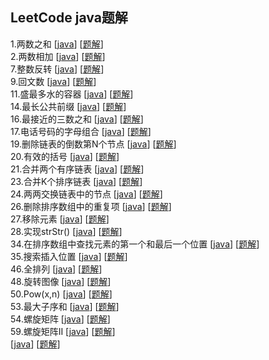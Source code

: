 ## LeetCode java题解

1.两数之和 [[java](src/main/java/com/leetcode/editor/cn/TwoSum.java)]  [[题解](src/main/java/com/leetcode/editor/cn/TwoSum.md)]  
2.两数相加 [[java](src/main/java/com/leetcode/editor/cn/AddTwoNumbers.java)]  [[题解](src/main/java/com/leetcode/editor/cn/AddTwoNumbers.md)]  
7.整数反转 [[java](src/main/java/com/leetcode/editor/cn/ReverseInteger.java)]  [[题解](src/main/java/com/leetcode/editor/cn/ReverseInteger.md)]  
9.回文数 [[java](src/main/java/com/leetcode/editor/cn/PalindromeNumber.java)]  [[题解](src/main/java/com/leetcode/editor/cn/PalindromeNumber.md)]     
11.盛最多水的容器 [[java](src/main/java/com/leetcode/editor/cn/ContainerWithMostWater.java)]  [[题解](src/main/java/com/leetcode/editor/cn/ContainerWithMostWater.md)]   
14.最长公共前缀 [[java](src/main/java/com/leetcode/editor/cn/LongestCommonPrefix.java)]  [[题解](src/main/java/com/leetcode/editor/cn/LongestCommonPrefix.md)]   
16.最接近的三数之和 [[java](src/main/java/com/leetcode/editor/cn/ThreeSumClosest.java)]  [[题解](src/main/java/com/leetcode/editor/cn/ThreeSumClosest.md)]   
17.电话号码的字母组合  [[java](src/main/java/com/leetcode/editor/cn/LetterCombinationsOfAPhoneNumber.java)]  [[题解](src/main/java/com/leetcode/editor/cn/LetterCombinationsOfAPhoneNumber.md)]   
19.删除链表的倒数第N个节点 [[java](src/main/java/com/leetcode/editor/cn/RemoveNthNodeFromEndOfList.java)]  [[题解](src/main/java/com/leetcode/editor/cn/RemoveNthNodeFromEndOfList.md)]   
20.有效的括号  [[java](src/main/java/com/leetcode/editor/cn/ValidParentheses.java)]  [[题解](src/main/java/com/leetcode/editor/cn/ValidParentheses.md)]   
21.合并两个有序链表  [[java](src/main/java/com/leetcode/editor/cn/MergeTwoSortedLists.java)]  [[题解](src/main/java/com/leetcode/editor/cn/MergeTwoSortedLists.md)]   
23.合并K个排序链表  [[java](src/main/java/com/leetcode/editor/cn/MergeKSortedLists.java)]  [[题解](src/main/java/com/leetcode/editor/cn/MergeKSortedLists.md)]   
24.两两交换链表中的节点  [[java](src/main/java/com/leetcode/editor/cn/SwapNodesInPairs.java)]  [[题解](src/main/java/com/leetcode/editor/cn/SwapNodesInPairs.md)]  
26.删除排序数组中的重复项  [[java](src/main/java/com/leetcode/editor/cn/RemoveDuplicatesFromSortedArray.java)]  [[题解](src/main/java/com/leetcode/editor/cn/RemoveDuplicatesFromSortedArray.md)]    
27.移除元素  [[java](src/main/java/com/leetcode/editor/cn/RemoveElement.java)]  [[题解](src/main/java/com/leetcode/editor/cn/RemoveElement.md)]  
28.实现strStr() [[java](src/main/java/com/leetcode/editor/cn/ImplementStrstr.java)]  [[题解](src/main/java/com/leetcode/editor/cn/ImplementStrstr.md)]   
34.在排序数组中查找元素的第一个和最后一个位置 [[java](src/main/java/com/leetcode/editor/cn/FindFirstAndLastPositionOfElementInSortedArray.java)]  [[题解](src/main/java/com/leetcode/editor/cn/FindFirstAndLastPositionOfElementInSortedArray.md)]   
35.搜索插入位置  [[java](src/main/java/com/leetcode/editor/cn/SearchInsertPosition.java)]  [[题解](src/main/java/com/leetcode/editor/cn/SearchInsertPosition.md)]   
46.全排列  [[java](src/main/java/com/leetcode/editor/cn/Permutations.java)]  [[题解](src/main/java/com/leetcode/editor/cn/Permutations.md)]  
48.旋转图像  [[java](src/main/java/com/leetcode/editor/cn/RotateImage.java)]  [[题解](src/main/java/com/leetcode/editor/cn/RotateImage.md)]  
50.Pow(x,n)  [[java](src/main/java/com/leetcode/editor/cn/PowxN.java)]  [[题解](src/main/java/com/leetcode/editor/cn/PowxN.md)]  
53.最大子序和  [[java](src/main/java/com/leetcode/editor/cn/MaximumSubarray.java)]  [[题解](src/main/java/com/leetcode/editor/cn/MaximumSubarray.md)]  
54.螺旋矩阵  [[java](src/main/java/com/leetcode/editor/cn/SpiralMatrix.java)]  [[题解](src/main/java/com/leetcode/editor/cn/SpiralMatrix.md)]  
59.螺旋矩阵II  [[java](src/main/java/com/leetcode/editor/cn/SpiralMatrixIi.java)]  [[题解](src/main/java/com/leetcode/editor/cn/SpiralMatrixIi.md)]  
  [[java]()]  [[题解]()]  
  
  
  
  
 

